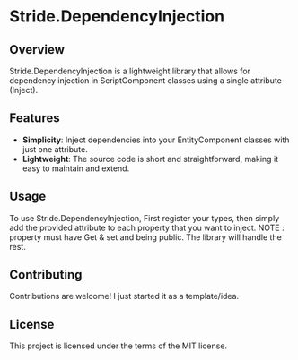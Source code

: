 # Stride.DependencyInjection

## Overview

Stride.DependencyInjection is a lightweight library that allows for dependency injection in ScriptComponent classes using a single attribute (Inject).

## Features

- **Simplicity**: Inject dependencies into your EntityComponent classes with just one attribute.
- **Lightweight**: The source code is short and straightforward, making it easy to maintain and extend.

## Usage

To use Stride.DependencyInjection, First register your types, then simply add the provided attribute to each property that you want to inject. 
NOTE : property must have Get & set and being public.
The library will handle the rest.

## Contributing

Contributions are welcome! I just started it as a template/idea.

## License

This project is licensed under the terms of the MIT license.
